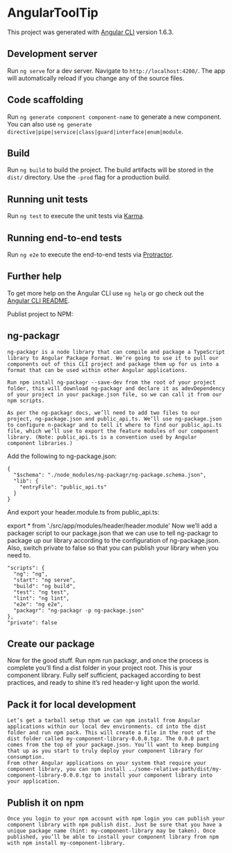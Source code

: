 # AngularToolTip

This project was generated with [Angular CLI](https://github.com/angular/angular-cli) version 1.6.3.

## Development server

Run `ng serve` for a dev server. Navigate to `http://localhost:4200/`. The app will automatically reload if you change any of the source files.

## Code scaffolding

Run `ng generate component component-name` to generate a new component. You can also use `ng generate directive|pipe|service|class|guard|interface|enum|module`.

## Build

Run `ng build` to build the project. The build artifacts will be stored in the `dist/` directory. Use the `-prod` flag for a production build.

## Running unit tests

Run `ng test` to execute the unit tests via [Karma](https://karma-runner.github.io).

## Running end-to-end tests

Run `ng e2e` to execute the end-to-end tests via [Protractor](http://www.protractortest.org/).

## Further help

To get more help on the Angular CLI use `ng help` or go check out the [Angular CLI README](https://github.com/angular/angular-cli/blob/master/README.md).

Publist project to NPM:

## ng-packagr
```
ng-packagr is a node library that can compile and package a TypeScript library to Angular Package Format. We’re going to use it to pull our components out of this CLI project and package them up for us into a format that can be used within other Angular applications.

Run npm install ng-packagr --save-dev from the root of your project folder, this will download ng-packagr and declare it as adevDependency of your project in your package.json file, so we can call it from our npm scripts.

As per the ng-packagr docs, we’ll need to add two files to our project, ng-package.json and public_api.ts. We’ll use ng-package.json to configure n-packagr and to tell it where to find our public_api.ts file, which we’ll use to export the feature modules of our component library. (Note: public_api.ts is a convention used by Angular component libraries.)
```
Add the following to ng-package.json:
```
{
  "$schema": "./node_modules/ng-packagr/ng-package.schema.json",
  "lib": {
    "entryFile": "public_api.ts"
  }
}
```
And export your header.module.ts from public_api.ts:

export * from './src/app/modules/header/header.module'
Now we’ll add a packager script to our package.json that we can use to tell ng-packagr to package up our library according to the configuration of ng-package.json. Also, switch private to false so that you can publish your library when you need to.
```
"scripts": {
  "ng": "ng",
  "start": "ng serve",
  "build": "ng build",
  "test": "ng test",
  "lint": "ng lint",
  "e2e": "ng e2e",
  "packagr": "ng-packagr -p ng-package.json"
},
"private": false

```
## Create our package
Now for the good stuff. Run npm run packagr, and once the process is complete you’ll find a dist folder in your project root. This is your component library. Fully self sufficient, packaged according to best practices, and ready to shine it’s red header-y light upon the world.

## Pack it for local development
```
Let’s get a tarball setup that we can npm install from Angular applications within our local dev environments. cd into the dist folder and run npm pack. This will create a file in the root of the dist folder called my-component-library-0.0.0.tgz. The 0.0.0 part comes from the top of your package.json. You’ll want to keep bumping that up as you start to truly deploy your component library for consumption.
From other Angular applications on your system that require your component library, you can npm install ../some-relative-path/dist/my-component-library-0.0.0.tgz to install your component library into your application.
```
## Publish it on npm
```
Once you login to your npm account with npm login you can publish your component library with npm publish dist. Just be sure that you have a unique package name (hint: my-component-library may be taken). Once published, you’ll be able to install your component library from npm with npm install my-component-library.
```